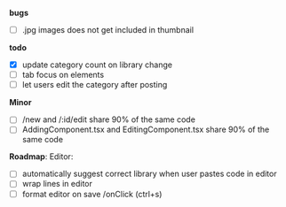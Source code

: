 **bugs**

- [ ] .jpg images does not get included in thumbnail

**todo**

- [x] update category count on library change
- [ ] tab focus on elements
- [ ] let users edit the category after posting

**Minor**

- [ ] /new and /:id/edit share 90% of the same code
- [ ] AddingComponent.tsx and EditingComponent.tsx share 90% of the same code

**Roadmap**:
Editor:

- [ ] automatically suggest correct library when user pastes code in editor
- [ ] wrap lines in editor
- [ ] format editor on save /onClick (ctrl+s)
